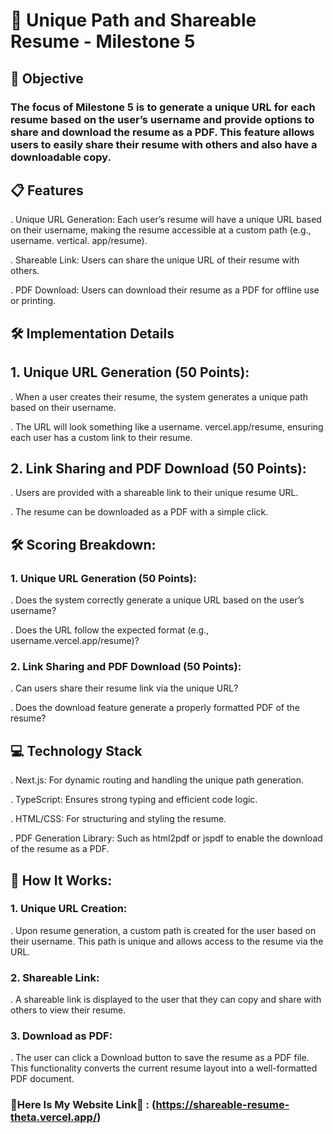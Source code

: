 # 📝 Unique Path and Shareable Resume - Milestone 5

## 🎯 Objective
### The focus of Milestone 5 is to generate a unique URL for each resume based on the user’s username and provide options to share and download the resume as a PDF. This feature allows users to easily share their resume with others and also have a downloadable copy.

## 📋 Features

. Unique URL Generation: Each user’s resume will have a unique URL based on their username, making the resume accessible at a custom path (e.g., username. vertical. app/resume).

. Shareable Link: Users can share the unique URL of their resume with others.

. PDF Download: Users can download their resume as a PDF for offline use or printing.

## 🛠️ Implementation Details

## 1. Unique URL Generation (50 Points):
. When a user creates their resume, the system generates a unique path based on their username.

. The URL will look something like a username. vercel.app/resume, ensuring each user has a custom link to their resume.

## 2. Link Sharing and PDF Download (50 Points):
. Users are provided with a shareable link to their unique resume URL.

. The resume can be downloaded as a PDF with a simple click.

## 🛠️ Scoring Breakdown:

### 1. Unique URL Generation (50 Points):
. Does the system correctly generate a unique URL based on the user’s username?

. Does the URL follow the expected format (e.g., username.vercel.app/resume)?


### 2. Link Sharing and PDF Download (50 Points):
. Can users share their resume link via the unique URL?

. Does the download feature generate a properly formatted PDF of the resume?

## 💻 Technology Stack

. Next.js: For dynamic routing and handling the unique path generation.

. TypeScript: Ensures strong typing and efficient code logic.

. HTML/CSS: For structuring and styling the resume.

. PDF Generation Library: Such as html2pdf or jspdf to enable the download of the resume as a PDF.

## 🚀 How It Works:

### 1. Unique URL Creation:
. Upon resume generation, a custom path is created for the user based on their username. This path is unique and allows access to the resume via the URL.


### 2. Shareable Link:
. A shareable link is displayed to the user that they can copy and share with others to view their resume.


### 3. Download as PDF:
. The user can click a Download button to save the resume as a PDF file. This functionality converts the current resume layout into a well-formatted PDF document.


### 🚀Here Is My Website Link🚀 : (https://shareable-resume-theta.vercel.app/)

